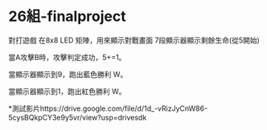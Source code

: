 # 26組-finalproject
對打遊戲
在8x8 LED 矩陣，用來顯示對戰畫面
7段顯示器顯示剩餘生命(從5開始)


當A攻擊B時，攻擊判定成功，5+=1。


當顯示器顯示到9，跑出藍色勝利 W。


當顯示器顯示到1，跑出紅色勝利 W。



*測試影片https://drive.google.com/file/d/1d_-vRizJyCnW86-5cysBQkpCY3e9y5vr/view?usp=drivesdk
